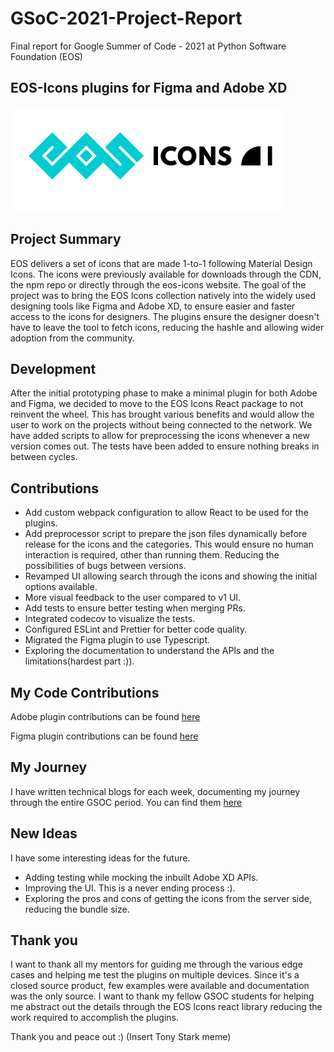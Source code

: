 # GSoC-2021-Project-Report

Final report for Google Summer of Code - 2021 at Python Software Foundation (EOS)

## EOS-Icons plugins for Figma and Adobe XD

<img src="./assets/eos-icon.png" alt="EOS Logo" width="439" height="167">

## Project Summary

EOS delivers a set of icons that are made 1-to-1 following Material Design Icons. The icons were previously available for downloads through the CDN, the npm repo or directly through the eos-icons website. The goal of the project was to bring the EOS Icons collection natively into the widely used designing tools like Figma and Adobe XD, to ensure easier and faster access to the icons for designers. The plugins ensure the designer doesn't have to leave the tool to fetch icons, reducing the hashle and allowing wider adoption from the community.

## Development

After the initial prototyping phase to make a minimal plugin for both Adobe and Figma, we decided to move to the EOS Icons React package to not reinvent the wheel. This has brought various benefits and would allow the user to work on the projects without being connected to the network. We have added scripts to allow for preprocessing the icons whenever a new version comes out. The tests have been added to ensure nothing breaks in between cycles.

## Contributions

- Add custom webpack configuration to allow React to be used for the plugins.
- Add preprocessor script to prepare the json files dynamically before release for the icons and the categories. This would ensure no human interaction is required, other than running them. Reducing the possibilities of bugs between versions.
- Revamped UI allowing search through the icons and showing the initial options available.
- More visual feedback to the user compared to v1 UI.
- Add tests to ensure better testing when merging PRs.
- Integrated codecov to visualize the tests.
- Configured ESLint and Prettier for better code quality.
- Migrated the Figma plugin to use Typescript.
- Exploring the documentation to understand the APIs and the limitations(hardest part :)).

## My Code Contributions

Adobe plugin contributions can be found [here](https://github.com/EOS-uiux-Solutions/eos-icons-adobe-xd/pulls?q=is%3Apr+author%3AAbhirup-99+)

Figma plugin contributions can be found [here](https://github.com/EOS-uiux-Solutions/eos-icons-figma/pulls?q=is%3Apr+author%3AAbhirup-99+)

## My Journey

I have written technical blogs for each week, documenting my journey through the entire GSOC period. You can find them [here](https://blogs.python-gsoc.org/en/abhirup99s-blog/)

## New Ideas

I have some interesting ideas for the future.

- Adding testing while mocking the inbuilt Adobe XD APIs.
- Improving the UI. This is a never ending process :).
- Exploring the pros and cons of getting the icons from the server side, reducing the bundle size.

## Thank you

I want to thank all my mentors for guiding me through the various edge cases and helping me test the plugins on multiple devices. Since it's a closed source product, few examples were available and documentation was the only source. I want to thank my fellow GSOC students for helping me abstract out the details through the EOS Icons react library reducing the work required to accomplish the plugins.

Thank you and peace out :) (Insert Tony Stark meme)

